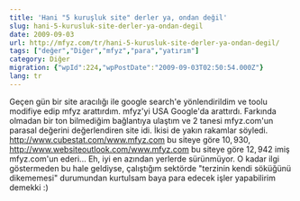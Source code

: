 ```yaml
---
title: 'Hani "5 kuruşluk site" derler ya, ondan değil'
slug: hani-5-kurusluk-site-derler-ya-ondan-degil
date: 2009-09-03
url: http://mfyz.com/tr/hani-5-kurusluk-site-derler-ya-ondan-degil/
tags: ["değer","Diğer","mfyz","para","yatırım"]
category: Diğer
migration: {"wpId":224,"wpPostDate":"2009-09-03T02:50:54.000Z"}
lang: tr
---
```


Geçen gün bir site aracılığı ile google search'e yönlendirildim ve toolu modifiye edip mfyz arattırdım. mfyz'yi USA Google'da arattırdı. Farkında olmadan bir ton bilmediğim bağlantıya ulaştım ve 2 tanesi mfyz.com'un parasal değerini değerlendiren site idi. İkisi de yakın rakamlar söyledi. http://www.cubestat.com/www.mfyz.com bu siteye göre $10,930$, http://www.websiteoutlook.com/www.mfyz.com bu siteye göre $12,942$ imiş mfyz.com'un ederi... Eh, iyi en azından yerlerde sürünmüyor. O kadar ilgi göstermeden bu hale geldiyse, çalıştığım sektörde "terzinin kendi söküğünü dikememesi" durumundan kurtulsam baya para edecek işler yapabilirim demekki :)